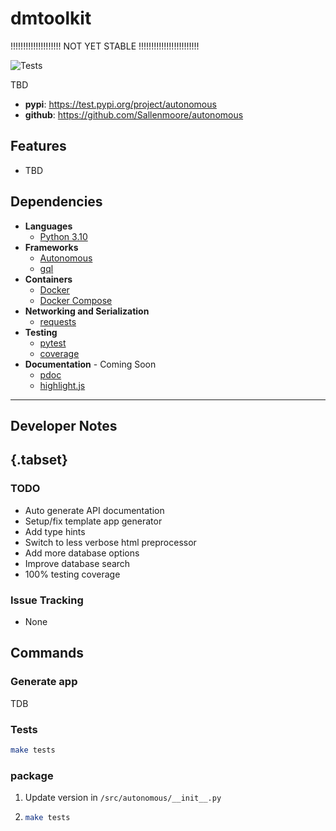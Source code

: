 # dmtoolkit

!!!!!!!!!!!!!!!!!!!! NOT YET STABLE !!!!!!!!!!!!!!!!!!!!!!!!

![Tests](https://github.com/Sallenmoore/autonomous/actions/workflows/tests.yml/badge.svg)

TBD

- **pypi**: https://test.pypi.org/project/autonomous
- **github**: https://github.com/Sallenmoore/autonomous

## Features

- TBD

## Dependencies

- **Languages**
  - [Python 3.10](/Dev/language/python)
- **Frameworks**
  - [Autonomous](https://github.com/Sallenmoore/autonomous)
  - [gql](#)
- **Containers**
  - [Docker](https://docs.docker.com/)
  - [Docker Compose](https://github.com/compose-spec/compose-spec/blob/master/spec.md)
- **Networking and Serialization**
  - [requests](https://requests.readthedocs.io/en/latest/)
- **Testing**
  - [pytest](/Dev/tools/pytest)
  - [coverage](https://coverage.readthedocs.io/en/6.4.1/cmd.html)
- **Documentation** - Coming Soon
  - [pdoc](https://pdoc.dev/docs/pdoc/doc.html)
  - [highlight.js](https://highlightjs.org/)

---

## Developer Notes

## {.tabset}

### TODO

- Auto generate API documentation
- Setup/fix template app generator
- Add type hints
- Switch to less verbose html preprocessor
- Add more database options
- Improve database search
- 100% testing coverage

### Issue Tracking

- None

## Commands

### Generate app

TDB

### Tests

```sh
make tests
```

### package

1. Update version in `/src/autonomous/__init__.py`
2. ```sh
   make tests
   ```
